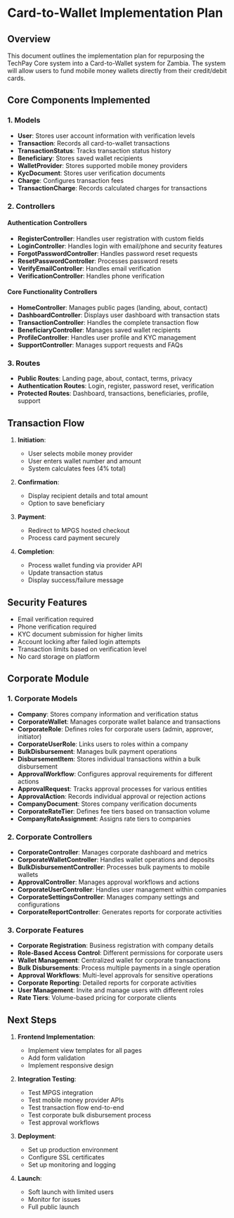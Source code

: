 # Card-to-Wallet Implementation Plan

## Overview

This document outlines the implementation plan for repurposing the TechPay Core system into a Card-to-Wallet system for Zambia. The system will allow users to fund mobile money wallets directly from their credit/debit cards.

## Core Components Implemented

### 1. Models

- **User**: Stores user account information with verification levels
- **Transaction**: Records all card-to-wallet transactions
- **TransactionStatus**: Tracks transaction status history
- **Beneficiary**: Stores saved wallet recipients
- **WalletProvider**: Stores supported mobile money providers
- **KycDocument**: Stores user verification documents
- **Charge**: Configures transaction fees
- **TransactionCharge**: Records calculated charges for transactions

### 2. Controllers

#### Authentication Controllers
- **RegisterController**: Handles user registration with custom fields
- **LoginController**: Handles login with email/phone and security features
- **ForgotPasswordController**: Handles password reset requests
- **ResetPasswordController**: Processes password resets
- **VerifyEmailController**: Handles email verification
- **VerificationController**: Handles phone verification

#### Core Functionality Controllers
- **HomeController**: Manages public pages (landing, about, contact)
- **DashboardController**: Displays user dashboard with transaction stats
- **TransactionController**: Handles the complete transaction flow
- **BeneficiaryController**: Manages saved wallet recipients
- **ProfileController**: Handles user profile and KYC management
- **SupportController**: Manages support requests and FAQs

### 3. Routes

- **Public Routes**: Landing page, about, contact, terms, privacy
- **Authentication Routes**: Login, register, password reset, verification
- **Protected Routes**: Dashboard, transactions, beneficiaries, profile, support

## Transaction Flow

1. **Initiation**:
   - User selects mobile money provider
   - User enters wallet number and amount
   - System calculates fees (4% total)

2. **Confirmation**:
   - Display recipient details and total amount
   - Option to save beneficiary

3. **Payment**:
   - Redirect to MPGS hosted checkout
   - Process card payment securely

4. **Completion**:
   - Process wallet funding via provider API
   - Update transaction status
   - Display success/failure message

## Security Features

- Email verification required
- Phone verification required
- KYC document submission for higher limits
- Account locking after failed login attempts
- Transaction limits based on verification level
- No card storage on platform

## Corporate Module

### 1. Corporate Models
- **Company**: Stores company information and verification status
- **CorporateWallet**: Manages corporate wallet balance and transactions
- **CorporateRole**: Defines roles for corporate users (admin, approver, initiator)
- **CorporateUserRole**: Links users to roles within a company
- **BulkDisbursement**: Manages bulk payment operations
- **DisbursementItem**: Stores individual transactions within a bulk disbursement
- **ApprovalWorkflow**: Configures approval requirements for different actions
- **ApprovalRequest**: Tracks approval processes for various entities
- **ApprovalAction**: Records individual approval or rejection actions
- **CompanyDocument**: Stores company verification documents
- **CorporateRateTier**: Defines fee tiers based on transaction volume
- **CompanyRateAssignment**: Assigns rate tiers to companies

### 2. Corporate Controllers
- **CorporateController**: Manages corporate dashboard and metrics
- **CorporateWalletController**: Handles wallet operations and deposits
- **BulkDisbursementController**: Processes bulk payments to mobile wallets
- **ApprovalController**: Manages approval workflows and actions
- **CorporateUserController**: Handles user management within companies
- **CorporateSettingsController**: Manages company settings and configurations
- **CorporateReportController**: Generates reports for corporate activities

### 3. Corporate Features
- **Corporate Registration**: Business registration with company details
- **Role-Based Access Control**: Different permissions for corporate users
- **Wallet Management**: Centralized wallet for corporate transactions
- **Bulk Disbursements**: Process multiple payments in a single operation
- **Approval Workflows**: Multi-level approvals for sensitive operations
- **Corporate Reporting**: Detailed reports for corporate activities
- **User Management**: Invite and manage users with different roles
- **Rate Tiers**: Volume-based pricing for corporate clients

## Next Steps

1. **Frontend Implementation**:
   - Implement view templates for all pages
   - Add form validation
   - Implement responsive design

2. **Integration Testing**:
   - Test MPGS integration
   - Test mobile money provider APIs
   - Test transaction flow end-to-end
   - Test corporate bulk disbursement process
   - Test approval workflows

3. **Deployment**:
   - Set up production environment
   - Configure SSL certificates
   - Set up monitoring and logging

4. **Launch**:
   - Soft launch with limited users
   - Monitor for issues
   - Full public launch
